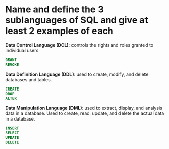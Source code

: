 # Name and define the 3 sublanguages of SQL and give at least 2 examples of each

**Data Control Language (DCL)**: controls the rights and roles granted to individual users
```sql
GRANT
REVOKE
```

**Data Definition Language (DDL)**: used to create, modify, and delete databases and tables. 
```sql
CREATE
DROP
ALTER
```

**Data Manipulation Language (DML)**: used to extract, display, and analysis data in a database. Used to create, read, update, and delete the actual data in a database.
```sql
INSERT
SELECT
UPDATE
DELETE
```